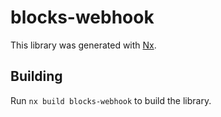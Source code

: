 # blocks-webhook

This library was generated with [Nx](https://nx.dev).

## Building

Run `nx build blocks-webhook` to build the library.
